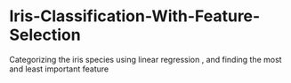 # Iris-Classification-With-Feature-Selection
Categorizing the iris species using linear regression , and finding the most and least important feature
